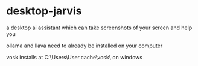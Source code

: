 # desktop-jarvis
 a desktop ai assistant which can take screenshots of your screen and help you

 ollama and llava need to already be installed on your computer

 vosk installs at C:\Users\User\.cache\vosk\ on windows
